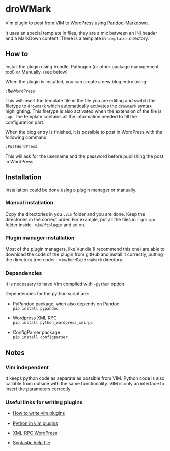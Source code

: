 # droWMark

Vim plugin to post from VIM to WordPress using
[Pandoc-Markdown](http://pandoc.org/README.html#pandocs-markdown).

It uses an special template in files, they are a mix between an INI header and
a MarkDown content. There is a template in `templates` directory.

## How to

Install the plugin using Vundle, Pathogen (or other package management tool) or
Manually. (see below)

When the plugin is installed, you can create a new blog entry using:

```
:NewWordPress
```

This will insert the template file in the file you are editing and switch the
filetype to `drowmark` which automatically activates the `drowmark` syntax
highlighting. This filetype is also activated when the extension of the file is
`.wp`. The template contains all the information needed to fill the
configuration part.

When the blog entry is finished, it is possible to post in WordPress with the
following command:

```
:PostWordPress
```

This will ask for the username and the password before publishing the post in
WordPress.

## Installation

Installation could be done using a plugin manager or manually.

### Manual installation

Copy the directories in you `.vim` folder and you are done. Keep the
directories in the correct order. For example, put all the files in `ftplugin`
folder inside `.vim/ftplugin` and so on.

### Plugin manager installation

Most of the plugin managers, like Vundle (I recommend this one) are able to
download the code of the plugin from gitHub and install it correctly, putting
the directory tree under `.vim/bundle/droWMark` directory.

### Dependencies

It is necessary to have Vim compiled with `+python` option.

Dependencies for the python script are:

- PyPandoc package, wich also depends on Pandoc  
  `pip install pypandoc`

- Wordpress XML RPC  
  `pip install python_wordpress_xmlrpc`

- ConfigParser package  
  `pip install configparser`

## Notes

### Vim independent

It keeps python code as separate as possible from VIM. Python code is also
callable from outside with the same functionality. VIM is only an interface to
insert the parameters correctly.

### Useful links for writing plugins

- [How to write vim plugins](http://stevelosh.com/blog/2011/09/writing-vim-plugins/)

- [Python in vim plugins](http://vimdoc.sourceforge.net/htmldoc/if_pyth.html#:pyfile)

- [XML-RPC WordPress](http://python-wordpress-xmlrpc.readthedocs.org/en/latest/overview.html)

- [Syntastic help file](https://github.com/scrooloose/syntastic/blob/master/doc/syntastic.txt)
